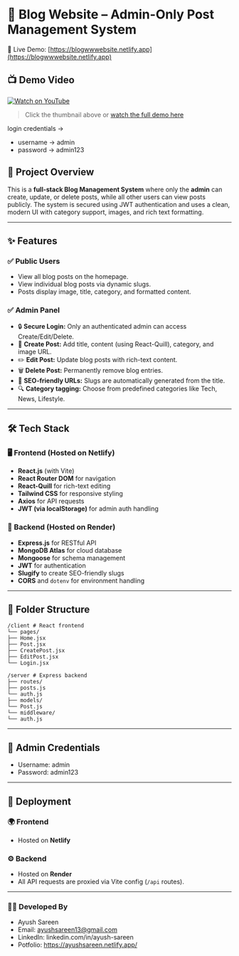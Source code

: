 # 📰 Blog Website – Admin-Only Post Management System

🚀 Live Demo: [https://blogwwwebsite.netlify.app](https://blogwwwebsite.netlify.app)

## 📺 Demo Video

[![Watch on YouTube](https://img.youtube.com/vi/HelEk3rZkwE/0.jpg)](https://www.youtube.com/watch?v=HelEk3rZkwE)

> Click the thumbnail above or [watch the full demo here](https://www.youtube.com/watch?v=HelEk3rZkwE)


login credentials ->
- username -> admin
- password -> admin123

## 📌 Project Overview

This is a **full-stack Blog Management System** where only the **admin** can create, update, or delete posts, while all other users can view posts publicly. The system is secured using JWT authentication and uses a clean, modern UI with category support, images, and rich text formatting.

---

## ✨ Features

### ✅ Public Users
- View all blog posts on the homepage.
- View individual blog posts via dynamic slugs.
- Posts display image, title, category, and formatted content.

### ✅ Admin Panel
- 🔒 **Secure Login:** Only an authenticated admin can access Create/Edit/Delete.
- 📝 **Create Post:** Add title, content (using React-Quill), category, and image URL.
- ✏️ **Edit Post:** Update blog posts with rich-text content.
- 🗑️ **Delete Post:** Permanently remove blog entries.
- 🧠 **SEO-friendly URLs:** Slugs are automatically generated from the title.
- 🔍 **Category tagging:** Choose from predefined categories like Tech, News, Lifestyle.

---

## 🛠️ Tech Stack

### 🖥️ Frontend (Hosted on Netlify)
- **React.js** (with Vite)
- **React Router DOM** for navigation
- **React-Quill** for rich-text editing
- **Tailwind CSS** for responsive styling
- **Axios** for API requests
- **JWT (via localStorage)** for admin auth handling

### 🧪 Backend (Hosted on Render)
- **Express.js** for RESTful API
- **MongoDB Atlas** for cloud database
- **Mongoose** for schema management
- **JWT** for authentication
- **Slugify** to create SEO-friendly slugs
- **CORS** and `dotenv` for environment handling

---

## 📁 Folder Structure
```
/client # React frontend
└── pages/
├── Home.jsx
├── Post.jsx
├── CreatePost.jsx
├── EditPost.jsx
└── Login.jsx

/server # Express backend
├── routes/
├── posts.js
└── auth.js
├── models/
└── Post.js
└── middleware/
└── auth.js
```
---

## 🔐 Admin Credentials

- Username: admin
- Password: admin123

---

## 🔗 Deployment

### 🌍 Frontend
- Hosted on **Netlify**

### ⚙️ Backend
- Hosted on **Render**
- All API requests are proxied via Vite config (`/api` routes).

---

### 👨‍💻 Developed By
- Ayush Sareen
- Email: ayushsareen13@gmail.com
- LinkedIn: linkedin.com/in/ayush-sareen
- Potfolio: https://ayushsareen.netlify.app/
